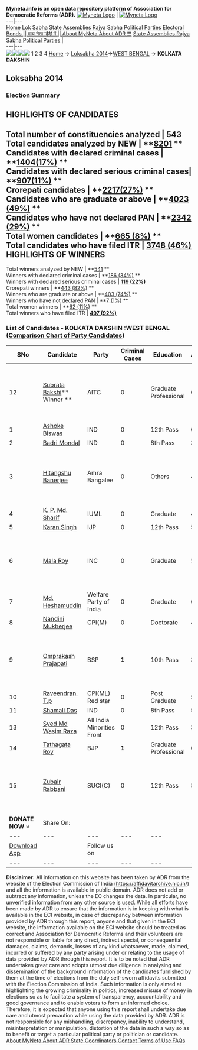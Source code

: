 **Myneta.info is an open data repository platform of Association for Democratic Reforms (ADR).**
[![Myneta Logo](https://www.myneta.info/lib/img/myneta-logo.png)](https://www.myneta.info/) | [![Myneta Logo](https://www.myneta.info/lib/img/adr-logo.png)](https://adrindia.org)  
---|---  
[Home](https://www.myneta.info/) [Lok Sabha](https://www.myneta.info/#ls "Lok Sabha") [ State Assemblies ](https://www.myneta.info/#sa "State Assemblies") [Rajya Sabha](https://www.myneta.info/#rs "Rajya Sabha") [Political Parties ](https://www.myneta.info/party "Political Parties") [ Electoral Bonds ](https://www.myneta.info/electoral_bonds "Electoral Bonds") [ || माय नेता हिंदी में || ](https://translate.google.co.in/translate?prev=hp&hl=en&js=y&u=www.myneta.info&sl=en&tl=hi&history_state0=) [ About MyNeta ](https://adrindia.org/content/about-myneta) [ About ADR ](https://adrindia.org/about-adr/who-we-are) [☰](javascript:void\(0\))
[ State Assemblies ](https://www.myneta.info/#sa "State Assemblies") [ Rajya Sabha ](https://www.myneta.info/#rs "Rajya Sabha") [ Political Parties ](https://www.myneta.info/party "Political Parties")
|   
---|---  
![](https://www.myneta.info/lib/img/banner/banner-1.png)![](https://www.myneta.info/lib/img/banner/banner-2.png)![](https://www.myneta.info/lib/img/banner/banner-3.png)![](https://www.myneta.info/lib/img/banner/banner-4.png)
1  2  3  4 
[Home](https://www.myneta.info/) → [Loksabha 2014](https://www.myneta.info/ls2014/)→[WEST BENGAL](https://www.myneta.info/ls2014/index.php?action=show_constituencies&state_id=25) → **KOLKATA DAKSHIN**
### 
## Loksabha 2014
###  Election Summary 
HIGHLIGHTS OF CANDIDATES  
---  
Total number of constituencies analyzed |  543   
Total candidates analyzed by NEW | **[8201](https://www.myneta.info/ls2014/index.php?action=summary&subAction=candidates_analyzed&sort=candidate#summary) **  
Candidates with declared criminal cases | **[1404(17%)](https://www.myneta.info/ls2014/index.php?action=summary&subAction=crime&sort=candidate#summary) **  
Candidates with declared serious criminal cases| **[907(11%)](https://www.myneta.info/ls2014/index.php?action=summary&subAction=serious_crime&sort=candidate#summary) **  
Crorepati candidates | **[2217(27%)](https://www.myneta.info/ls2014/index.php?action=summary&subAction=crorepati&sort=candidate#summary) **  
Candidates who are graduate or above | **[4023 (49%)](https://www.myneta.info/ls2014/index.php?action=summary&subAction=education&sort=candidate#summary) **  
Candidates who have not declared PAN | **[2342 (29%)](https://www.myneta.info/ls2014/index.php?action=summary&subAction=without_pan&sort=candidate#summary) **  
Total women candidates | **[665 (8%)](https://www.myneta.info/ls2014/index.php?action=summary&subAction=women_candidate&sort=candidate#summary) **  
Total candidates who have filed ITR | [**3748 (46%)**](https://www.myneta.info/ls2014/index.php?action=summary&subAction=filed_itr&sort=candidate#summary)  
HIGHLIGHTS OF WINNERS  
---  
Total winners analyzed by NEW | **[541](https://www.myneta.info/ls2014/index.php?action=summary&subAction=winner_analyzed&sort=candidate#summary) **  
Winners with declared criminal cases | **[186 (34%)](https://www.myneta.info/ls2014/index.php?action=summary&subAction=winner_crime&sort=candidate#summary) **  
Winners with declared serious criminal cases | **[119 (22%)](https://www.myneta.info/ls2014/index.php?action=summary&subAction=winner_serious_crime&sort=candidate#summary)**  
Crorepati winners | **[443 (82%)](https://www.myneta.info/ls2014/index.php?action=summary&subAction=winner_crorepati&sort=candidate#summary) **  
Winners who are graduate or above | **[403 (74%)](https://www.myneta.info/ls2014/index.php?action=summary&subAction=winner_education&sort=candidate#summary) **  
Winners who have not declared PAN | **[7 (1%)](https://www.myneta.info/ls2014/index.php?action=summary&subAction=winner_without_pan&sort=candidate#summary) **  
Total women winners | **[62 (11%)](https://www.myneta.info/ls2014/index.php?action=summary&subAction=winner_women&sort=candidate#summary) **  
Total winners who have filed ITR | [**497 (92%)**](https://www.myneta.info/ls2014/index.php?action=summary&subAction=winner_filed_itr&sort=candidate#summary)  
### List of Candidates - KOLKATA DAKSHIN :WEST BENGAL ([Comparison Chart of Party Candidates](https://www.myneta.info/ls2014/comparisonchart.php?constituency_id=535))
SNo | Candidate| Party| Criminal Cases| Education| Age| Total Assets| Liabilities  
---|---|---|---|---|---|---|---  
12  | [Subrata Bakshi](https://www.myneta.info/ls2014/candidate.php?candidate_id=9398)** Winner ** | AITC | 0 | Graduate Professional| 64 | ![](https://myneta.info/image_v2.php?myneta_folder=ls2014&candidate_id=9398&col=ta) | ![](https://myneta.info/image_v2.php?myneta_folder=ls2014&candidate_id=9398&col=lia)  
1  | [Ashoke Biswas](https://www.myneta.info/ls2014/candidate.php?candidate_id=9401) | IND | 0 | 12th Pass| 63 | Rs 2,22,901 ~ 2 Lacs+ | Rs 0 ~   
2  | [Badri Mondal](https://www.myneta.info/ls2014/candidate.php?candidate_id=9404) | IND | 0 | 8th Pass| 39 | Rs 23,423 ~ 23 Thou+ | Rs 0 ~   
3  | [Hitangshu Banerjee](https://www.myneta.info/ls2014/candidate.php?candidate_id=9803) | Amra Bangalee | 0 | Others| 42 | ![](https://myneta.info/image_v2.php?myneta_folder=ls2014&candidate_id=9803&col=ta) | ![](https://myneta.info/image_v2.php?myneta_folder=ls2014&candidate_id=9803&col=lia)  
4  | [K. P. Md. Sharif](https://www.myneta.info/ls2014/candidate.php?candidate_id=9805) | IUML | 0 | Graduate| 41 | Rs 3,77,49,118 ~ 3 Crore+ | Rs 20,35,194 ~ 20 Lacs+  
5  | [Karan Singh](https://www.myneta.info/ls2014/candidate.php?candidate_id=9804) | IJP | 0 | 12th Pass| 59 | Rs 26,086 ~ 26 Thou+ | Rs 0 ~   
6  | [Mala Roy](https://www.myneta.info/ls2014/candidate.php?candidate_id=9802) | INC | 0 | Graduate| 56 | ![](https://myneta.info/image_v2.php?myneta_folder=ls2014&candidate_id=9802&col=ta) | ![](https://myneta.info/image_v2.php?myneta_folder=ls2014&candidate_id=9802&col=lia)  
7  | [Md. Heshamuddin](https://www.myneta.info/ls2014/candidate.php?candidate_id=9405) | Welfare Party of India | 0 | Graduate| 62 | Rs 35,83,878 ~ 35 Lacs+ | Rs 0 ~   
8  | [Nandini Mukherjee](https://www.myneta.info/ls2014/candidate.php?candidate_id=9402) | CPI(M) | 0 | Doctorate| 46 | Rs 1,17,44,054 ~ 1 Crore+ | Rs 52,60,000 ~ 52 Lacs+  
9  | [Omprakash Prajapati](https://www.myneta.info/ls2014/candidate.php?candidate_id=9399) | BSP | **1** | 10th Pass| 32 | ![](https://myneta.info/image_v2.php?myneta_folder=ls2014&candidate_id=9399&col=ta) | ![](https://myneta.info/image_v2.php?myneta_folder=ls2014&candidate_id=9399&col=lia)  
10  | [Raveendran. T.p](https://www.myneta.info/ls2014/candidate.php?candidate_id=9400) | CPI(ML) Red star | 0 | Post Graduate| 57 | Rs 25,47,624 ~ 25 Lacs+ | Rs 0 ~   
11  | [Shamali Das](https://www.myneta.info/ls2014/candidate.php?candidate_id=9403) | IND | 0 | 8th Pass| 56 | Rs 20,00,00,60,000 ~ 2000 Crore+ | Rs 0 ~   
13  | [Syed Md Wasim Raza](https://www.myneta.info/ls2014/candidate.php?candidate_id=9806) | All India Minorities Front | 0 | 12th Pass| 30 | Rs 48,000 ~ 48 Thou+ | Rs 0 ~   
14  | [Tathagata Roy](https://www.myneta.info/ls2014/candidate.php?candidate_id=9406) | BJP | **1** | Graduate Professional| 68 | Rs 2,92,45,368 ~ 2 Crore+ | Rs 34,590 ~ 34 Thou+  
15  | [Zubair Rabbani](https://www.myneta.info/ls2014/candidate.php?candidate_id=9397) | SUCI(C) | 0 | 12th Pass| 51 | ![](https://myneta.info/image_v2.php?myneta_folder=ls2014&candidate_id=9397&col=ta) | ![](https://myneta.info/image_v2.php?myneta_folder=ls2014&candidate_id=9397&col=lia)  
|  **DONATE NOW** × |  Share On:  | [](https://api.whatsapp.com/send?text=https%3A%2F%2Fmyneta.info%2Fpunjab2022%2Findex.php%3Faction%3Dshow_constituencies%26state_id%3D19) | [](https://www.facebook.com/sharer/sharer.php?u=https%3A%2F%2Fmyneta.info%2Fpunjab2022%2Findex.php%3Faction%3Dshow_constituencies%26state_id%3D19) | [](https://twitter.com/share?url=https%3A%2F%2Fmyneta.info%2Fpunjab2022%2Findex.php%3Faction%3Dshow_constituencies%26state_id%3D19)  
---|---|---|---|---  
| [ Download App ](https://play.google.com/store/apps/details?id=com.webrosoft.myneta1&pcampaignid=pcampaignidMKT-Other-global-all-co-prtnr-py-PartBadge-Mar2515-1) | [](https://play.google.com/store/apps/details?id=com.webrosoft.myneta1&pcampaignid=pcampaignidMKT-Other-global-all-co-prtnr-py-PartBadge-Mar2515-1) |  Follow us on  | [](https://www.facebook.com/adrindia.org/) | [](https://twitter.com/adrspeaks) | [](https://groups.google.com/g/national-election-watch?hl=en&pli=1) | [](https://www.instagram.com/adrspeaks/) | [](https://www.youtube.com/user/adrspeaks) | [](https://sharechat.com/profile/adrspeaks)  
---|---|---|---|---|---|---|---|---  
**Disclaimer:** All information on this website has been taken by ADR from the website of the Election Commission of India (https://affidavitarchive.nic.in/) and all the information is available in public domain. ADR does not add or subtract any information, unless the EC changes the data. In particular, no unverified information from any other source is used. While all efforts have been made by ADR to ensure that the information is in keeping with what is available in the ECI website, in case of discrepancy between information provided by ADR through this report, anyone and that given in the ECI website, the information available on the ECI website should be treated as correct and Association for Democratic Reforms and their volunteers are not responsible or liable for any direct, indirect special, or consequential damages, claims, demands, losses of any kind whatsoever, made, claimed, incurred or suffered by any party arising under or relating to the usage of data provided by ADR through this report. It is to be noted that ADR undertakes great care and adopts utmost due diligence in analysing and dissemination of the background information of the candidates furnished by them at the time of elections from the duly self-sworn affidavits submitted with the Election Commission of India. Such information is only aimed at highlighting the growing criminality in politics, increased misuse of money in elections so as to facilitate a system of transparency, accountability and good governance and to enable voters to form an informed choice. Therefore, it is expected that anyone using this report shall undertake due care and utmost precaution while using the data provided by ADR. ADR is not responsible for any mishandling, discrepancy, inability to understand, misinterpretation or manipulation, distortion of the data in such a way so as to benefit or target a particular political party or politician or candidate. 
[ About MyNeta ](https://adrindia.org/content/about-myneta) [ About ADR ](https://adrindia.org/about-adr/who-we-are) [ State Coordinators ](https://adrindia.org/about-adr/state-coordinators) [ Contact ](https://adrindia.org/contact-us) [ Terms of Use ](https://adrindia.org/content/adr-terms-use) [ FAQs ](https://adrindia.org/content/faqs)
